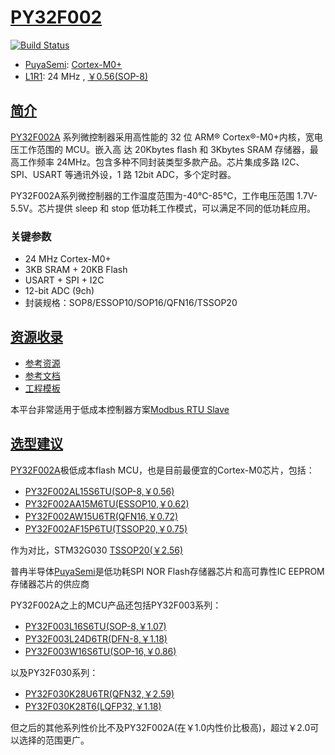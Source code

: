 ﻿# [PY32F002](https://www.soc.xin/PY32F002)

[![Build Status](https://github.com/SoCXin/PY32F002/workflows/templates/badge.svg)](https://github.com/SoCXin/PY32F002/actions/workflows/templates.yml)

* [PuyaSemi](https://www.puyasemi.com/): [Cortex-M0+](https://github.com/SoCXin/Cortex)
* [L1R1](https://github.com/SoCXin/Level): 24 MHz , [￥0.56(SOP-8)](https://item.szlcsc.com/6036161.html)

## [简介](https://github.com/SoCXin/PY32F002/wiki)

[PY32F002A](https://www.puyasemi.com/cpzx3/info_267_aid_242_kid_235.html) 系列微控制器采用高性能的 32 位 ARM® Cortex®-M0+内核，宽电压工作范围的 MCU。嵌入高
达 20Kbytes flash 和 3Kbytes SRAM 存储器，最高工作频率 24MHz。包含多种不同封装类型多款产品。芯片集成多路 I2C、SPI、USART 等通讯外设，1 路 12bit ADC，多个定时器。

PY32F002A系列微控制器的工作温度范围为-40℃-85℃，工作电压范围 1.7V-5.5V。芯片提供 sleep 和 stop 低功耗工作模式，可以满足不同的低功耗应用。

### 关键参数

* 24 MHz Cortex-M0+
* 3KB SRAM + 20KB Flash
* USART + SPI + I2C
* 12-bit ADC (9ch)
* 封装规格：SOP8/ESSOP10/SOP16/QFN16/TSSOP20

## [资源收录](https://github.com/SoCXin)

* [参考资源](src/)
* [参考文档](docs/)
* [工程模板](templates/)

本平台非常适用于低成本控制器方案[Modbus RTU Slave](https://www.os-q.com/qio/template/modbus.html#modbus-rtu)

## [选型建议](https://github.com/SoCXin/PY32F002)

[PY32F002A](https://www.soc.xin/PY32F002)极低成本flash MCU，也是目前最便宜的Cortex-M0芯片，包括：

* [PY32F002AL15S6TU(SOP-8,￥0.56)](https://item.szlcsc.com/6036161.html)
* [PY32F002AA15M6TU(ESSOP10,￥0.62)](https://item.szlcsc.com/6036159.html)
* [PY32F002AW15U6TR(QFN16,￥0.72)](https://item.szlcsc.com/6035786.html)
* [PY32F002AF15P6TU(TSSOP20,￥0.75)](https://item.szlcsc.com/6036160.html)

作为对比，STM32G030 [TSSOP20(￥2.56)](https://item.szlcsc.com/769428.html)

普冉半导体[PuyaSemi](https://www.puyasemi.com/)是低功耗SPI NOR Flash存储器芯片和高可靠性IC EEPROM存储器芯片的供应商

PY32F002A之上的MCU产品还包括PY32F003系列：

* [PY32F003L16S6TU(SOP-8,￥1.07)](https://item.szlcsc.com/5732433.html)
* [PY32F003L24D6TR(DFN-8,￥1.18)](https://item.szlcsc.com/5732434.html)
* [PY32F003W16S6TU(SOP-16,￥0.86)](https://item.szlcsc.com/5732435.html)

以及PY32F030系列：

* [PY32F030K28U6TR(QFN32,￥2.59)](https://item.szlcsc.com/3531932.html)
* [PY32F030K28T6(LQFP32,￥1.18)](https://item.szlcsc.com/3531934.html)

但之后的其他系列性价比不及PY32F002A(在￥1.0内性价比极高)，超过￥2.0可以选择的范围更广。

